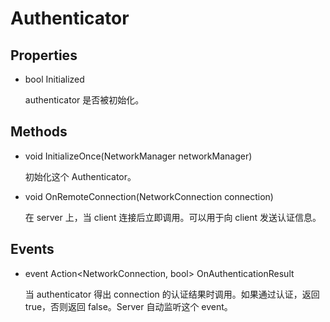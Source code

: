 # Authenticator

## Properties

- bool Initialized

  authenticator 是否被初始化。

## Methods

- void InitializeOnce(NetworkManager networkManager)

  初始化这个 Authenticator。

- void OnRemoteConnection(NetworkConnection connection)

  在 server 上，当 client 连接后立即调用。可以用于向 client 发送认证信息。

## Events

- event Action<NetworkConnection, bool> OnAuthenticationResult

  当 authenticator 得出 connection 的认证结果时调用。如果通过认证，返回 true，否则返回 false。Server 自动监听这个 event。
